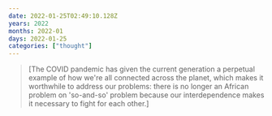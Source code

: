 ```yaml
---
date: 2022-01-25T02:49:10.128Z
years: 2022
months: 2022-01
days: 2022-01-25
categories: ["thought"]
---
```

> [The COVID pandemic has given the current generation a perpetual example of how we're all connected across the planet, which makes it worthwhile to address our problems: there is no longer an African problem on 'so-and-so' problem because our interdependence makes it necessary to fight for each other.]
